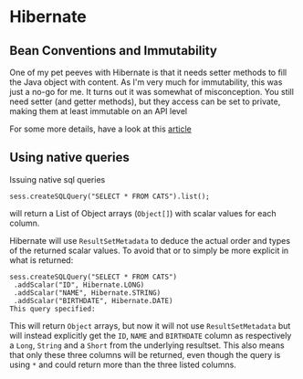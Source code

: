 # Hibernate #

## Bean Conventions and Immutability ##

One of my pet peeves with Hibernate is that it needs setter methods to fill the Java object with content. As I'm very much for immutability, this was just a no-go for me. It turns out it was somewhat of misconception. You still need setter (and getter methods), but they access can be set to private, making them at least immutable on an API level

For some more details, have a look at this [article](http://www.javalobby.org/java/forums/t49288.html)

## Using native queries ##

Issuing native sql queries

	sess.createSQLQuery("SELECT * FROM CATS").list();

will return a List of Object arrays (`Object[]`) with scalar values for each column.

Hibernate will use `ResultSetMetadata` to deduce the actual order and types of the returned scalar values. To avoid that or to simply be more explicit in what is returned:

	sess.createSQLQuery("SELECT * FROM CATS")
	 .addScalar("ID", Hibernate.LONG)
	 .addScalar("NAME", Hibernate.STRING)
	 .addScalar("BIRTHDATE", Hibernate.DATE)
	This query specified:

This will return `Object` arrays, but now it will not use `ResultSetMetadata` but will instead explicitly get the `ID`, `NAME` and `BIRTHDATE` column as respectively a `Long`, `String` and a `Short` from the underlying resultset. This also means that only these three columns will be returned, even though the query is using `*` and could return more than the three listed columns.
